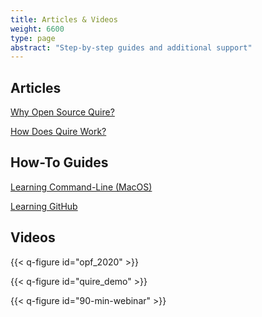 ```yaml
---
title: Articles & Videos
weight: 6600
type: page
abstract: "Step-by-step guides and additional support"
---
```


## Articles

[Why Open Source Quire?](/about/open-source/)

[How Does Quire Work?](/about/how-it-works)

## How-To Guides

[Learning Command-Line (MacOS)](/learn/command-line/)

[Learning GitHub](/learn/github/)


## Videos

{{< q-figure id="opf_2020" >}}

{{< q-figure id="quire_demo" >}}

{{< q-figure id="90-min-webinar" >}}
